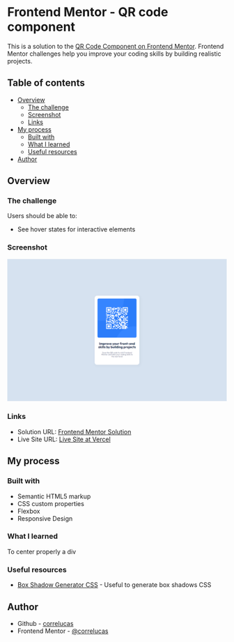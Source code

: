 # Frontend Mentor - QR code component

This is a solution to the [QR Code Component on Frontend Mentor](https://www.frontendmentor.io/challenges/qr-code-component-iux_sIO_H). Frontend Mentor challenges help you improve your coding skills by building realistic projects. 

## Table of contents

- [Overview](#overview)
  - [The challenge](#the-challenge)
  - [Screenshot](#screenshot)
  - [Links](#links)
- [My process](#my-process)
  - [Built with](#built-with)
  - [What I learned](#what-i-learned)
  - [Useful resources](#useful-resources)
- [Author](#author)


## Overview

### The challenge

Users should be able to:

- See hover states for interactive elements

### Screenshot

![](./screenshot/screenshot-desktop.png)



### Links

- Solution URL: [Frontend Mentor Solution](https://www.frontendmentor.io/solutions/qr-code-component-SJkAUS-Iq)
- Live Site URL: [Live Site at Vercel](https://qr-code-component-teal.vercel.app/)


## My process

### Built with

- Semantic HTML5 markup
- CSS custom properties
- Flexbox
- Responsive Design


### What I learned

To center properly a div

### Useful resources

- [Box Shadow Generator CSS](https://html-css-js.com/css/generator/box-shadow/) - Useful to generate box shadows CSS



## Author
- Github - [correlucas](https://github.com/correlucas/order-summary-component)
- Frontend Mentor - [@correlucas](https://www.frontendmentor.io/profile/correlucas)




